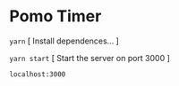 # Pomo Timer

`yarn`
[ Install dependences... ]

`yarn start`
[ Start the server on port 3000 ]

`localhost:3000`
